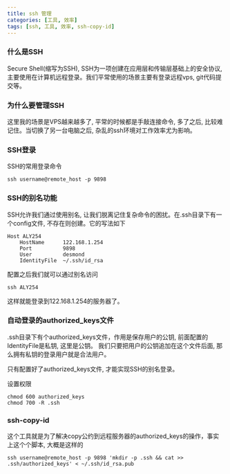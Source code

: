 ```yaml
---
title: ssh 管理
categories: [工具, 效率]
tags: [ssh, 工具, 效率, ssh-copy-id]
---
```

### 什么是SSH
Secure Shell(缩写为SSH), SSH为一项创建在应用层和传输层基础上的安全协议, 主要使用在计算机远程登录。我们平常使用的场景主要有登录远程vps, git代码提交等。
<!--more-->
### 为什么要管理SSH
这里我的场景是VPS越来越多了, 平常的时候都是手敲连接命令, 多了之后, 比较难记住。当切换了另一台电脑之后, 杂乱的ssh环境对工作效率尤为影响。

### SSH登录
SSH的常用登录命令
```
ssh username@remote_host -p 9898
```

### SSH的别名功能
SSH允许我们通过使用别名, 让我们脱离记住复杂命令的困扰。在.ssh目录下有一个config文件, 不存在则创建。它的写法如下
```
Host ALY254
	HostName      122.168.1.254
	Port          9898
	User          desmond
	IdentityFile  ~/.ssh/id_rsa
```

配置之后我们就可以通过别名访问
```
ssh ALY254
```
这样就能登录到122.168.1.254的服务器了。

### 自动登录的authorized_keys文件
.ssh目录下有个authorized_keys文件，作用是保存用户的公钥, 前面配置的IdentityFile是私钥, 这里是公钥。 我们只要把用户的公钥追加在这个文件后面, 那么拥有私钥的登录用户就是合法用户。

只有配置好了authorized_keys文件, 才能实现SSH的别名登录。

设置权限
```
chmod 600 authorized_keys
chmod 700 -R .ssh
```

### ssh-copy-id
这个工具就是为了解决copy公约到远程服务器的authorized_keys的操作，事实上这个个脚本, 大概是这样的
```
ssh username@remote_host -p 9898 'mkdir -p .ssh && cat >> .ssh/authorized_keys' < ~/.ssh/id_rsa.pub
```
